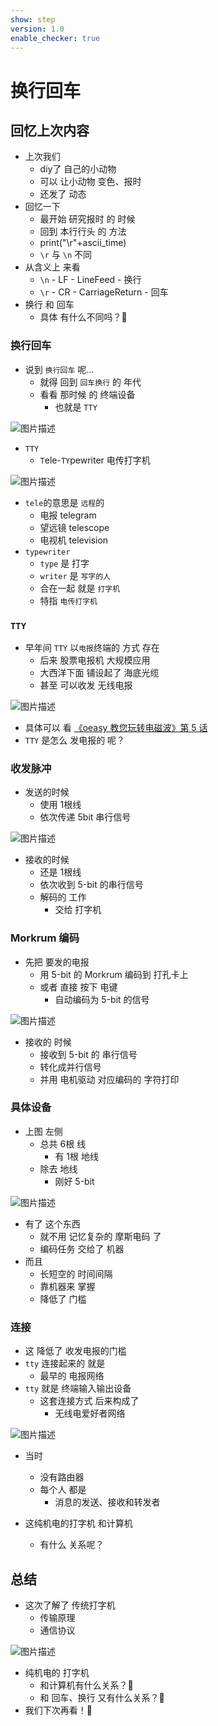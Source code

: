 ```yaml
---
show: step
version: 1.0
enable_checker: true
---
```


# 换行回车

## 回忆上次内容

- 上次我们
	- diy了 自己的小动物
	- 可以 让小动物 变色、报时
	- 还发了 动态
- 回忆一下 
	- 最开始 研究报时 的 时候
	- 回到 本行行头 的 方法
    - print("\r"+ascii_time)
    - `\r` 与 `\n` 不同
- 从含义上 来看
    - `\n` - LF - LineFeed - 换行
    - `\r` - CR - CarriageReturn - 回车
- 换行 和 回车
	- 具体 有什么不同吗？🤔

### 换行回车

- 说到 `换行回车` 呢...
	- 就得 回到 `回车换行` 的 年代
	- 看看 那时候 的 终端设备
		- 也就是 `TTY`

![图片描述](https://doc.shiyanlou.com/courses/uid1190679-20210221-1613914040719)

- `TTY` 
	- `T`ele-`TY`pewriter 电传打字机

![图片描述](https://doc.shiyanlou.com/courses/uid1190679-20230104-1672835364847)

- `tele`的意思是 `远程`的
	- 电报 telegram
	- 望远镜 telescope
	- 电视机 television
- `typewriter`
	- `type` 是 打字
	- `writer` 是 `写字的人`
	- 合在一起 就是 `打字机`
  - 特指 `电传打字机`

### `TTY`

- 早年间 `TTY` 以`电报`终端的 方式 存在
  - 后来 股票电报机 大规模应用
  - 大西洋下面 铺设起了 海底光缆
  - 甚至 可以收发 无线电报

![图片描述](https://doc.shiyanlou.com/courses/uid1190679-20221009-1665311821815)

- 具体可以 看  [《oeasy 教您玩转电磁波》第 5 话](https://www.bilibili.com/video/BV1vx411T7qy?p=6)
- `TTY` 是怎么 发电报的 呢？

### 收发脉冲

- 发送的时候
	- 使用 1根线
	- 依次传递 5bit 串行信号

![图片描述](https://doc.shiyanlou.com/courses/uid1190679-20221009-1665312344548)

- 接收的时候
	- 还是 1根线
	- 依次收到 5-bit 的串行信号 
	- 解码的 工作
		- 交给 打字机

### Morkrum 编码

- 先把 要发的电报
	- 用 5-bit 的 Morkrum 编码到 打孔卡上
	- 或者 直接 按下 电键
		- 自动编码为 5-bit 的信号

![图片描述](https://doc.shiyanlou.com/courses/uid1190679-20230104-1672826009254)

- 接收的 时候
	- 接收到 5-bit 的 串行信号 
	- 转化成并行信号
	- 并用 电机驱动 对应编码的 字符打印

### 具体设备 

- 上图 左侧
	- 总共 6根 线
		- 有 1根 地线 
	- 除去 地线 
		- 刚好 5-bit

![图片描述](https://doc.shiyanlou.com/courses/uid1190679-20221009-1665311937546)

- 有了 这个东西
	- 就不用 记忆复杂的 摩斯电码 了
	- 编码任务 交给了 机器
- 而且 
	- 长短空的 时间间隔 
	- 靠机器来 掌握
	- 降低了 门槛

### 连接

- 这 降低了 收发电报的门槛
- `tty` 连接起来的 就是
	- 最早的 电报网络
- `tty` 就是 终端输入输出设备
  - 这套连接方式 后来构成了 
	- 无线电爱好者网络

![图片描述](https://doc.shiyanlou.com/courses/uid1190679-20221009-1665312155074)


- 当时 
	- 没有路由器
	- 每个人 都是 
		- 消息的发送、接收和转发者

- 这纯机电的打字机 和计算机
	- 有什么 关系呢？

## 总结

- 这次了解了 传统打字机
	- 传输原理 
	- 通信协议

![图片描述](https://doc.shiyanlou.com/courses/uid1190679-20230128-1674914772276)

- 纯机电的 打字机 
	- 和计算机有什么关系？🤔
	- 和 回车、换行 又有什么关系？🤔
- 我们下次再看！👋